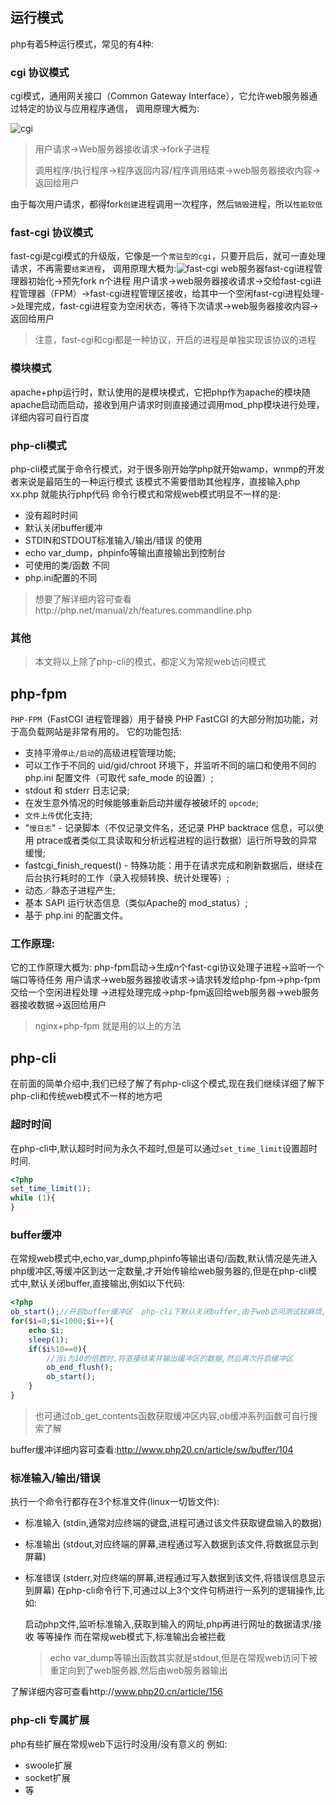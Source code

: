 ## 运行模式

php有着5种运行模式，常见的有4种:

### cgi 协议模式

cgi模式，通用网关接口（Common Gateway Interface），它允许web服务器通过特定的协议与应用程序通信， 调用原理大概为:

![cgi](C:\Users\12605\Desktop\PHP_notes\.img\cgi-1593421601922.svg)



> 用户请求→Web服务器接收请求→fork子进程 
>
> 调用程序/执行程序→程序返回内容/程序调用结束→web服务器接收内容→返回给用户 

由于每次用户请求，都得fork`创建`进程调用一次程序，然后`销毁`进程，所以`性能较低`

### fast-cgi 协议模式

fast-cgi是cgi模式的升级版，它像是一个`常驻型的cgi`，只要开启后，就可一直处理请求，不再需要`结束进程`， 调用原理大概为:![fast-cgi](C:\Users\12605\Desktop\PHP_notes\.img\fast-cgi.svg)
web服务器fast-cgi进程管理器初始化->预先fork n个进程
用户请求->web服务器接收请求->交给fast-cgi进程管理器（FPM）->fast-cgi进程管理区接收，给其中一个空闲fast-cgi进程处理->处理完成，fast-cgi进程变为空闲状态，等待下次请求->web服务器接收内容->返回给用户

> 注意，fast-cgi和cgi都是一种协议，开启的进程是单独实现该协议的进程

### 模块模式

apache+php运行时，默认使用的是模块模式，它把php作为apache的模块随apache启动而启动，接收到用户请求时则直接通过调用mod_php模块进行处理，详细内容可自行百度

### php-cli模式

php-cli模式属于命令行模式，对于很多刚开始学php就开始wamp，wnmp的开发者来说是最陌生的一种运行模式
该模式不需要借助其他程序，直接输入php xx.php 就能执行php代码
命令行模式和常规web模式明显不一样的是:

- 没有超时时间
- 默认关闭buffer缓冲
- STDIN和STDOUT标准输入/输出/错误 的使用
- echo var_dump，phpinfo等输出直接输出到控制台
- 可使用的类/函数 不同
- php.ini配置的不同

> 想要了解详细内容可查看http://php.net/manual/zh/features.commandline.php

### 其他

> 本文将以上除了php-cli的模式，都定义为常规web访问模式

## php-fpm

`PHP-FPM`（FastCGI 进程管理器）用于替换 PHP FastCGI 的大部分附加功能，对于高负载网站是非常有用的。
它的功能包括:

- 支持平滑`停止/启动`的高级进程管理功能;
- 可以工作于不同的 uid/gid/chroot 环境下，并监听不同的端口和使用不同的 php.ini 配置文件（可取代 safe_mode 的设置）;
- stdout 和 stderr 日志记录;
- 在发生意外情况的时候能够重新启动并缓存被破坏的 `opcode`;
- `文件上传`优化支持;
- "`慢日志`" - 记录脚本（不仅记录文件名，还记录 PHP backtrace 信息，可以使用 ptrace或者类似工具读取和分析远程进程的运行数据）运行所导致的异常缓慢;
- fastcgi_finish_request() - 特殊功能：用于在请求完成和刷新数据后，继续在后台执行耗时的工作（录入视频转换、统计处理等）;
- 动态／静态子进程产生;
- 基本 SAPI 运行状态信息（类似Apache的 mod_status）;
- 基于 php.ini 的配置文件。

### 工作原理:

它的工作原理大概为:
php-fpm启动->生成n个fast-cgi协议处理子进程->监听一个端口等待任务
用户请求->web服务器接收请求->请求转发给php-fpm->php-fpm交给一个空闲进程处理
->进程处理完成->php-fpm返回给web服务器->web服务器接收数据->返回给用户

> nginx+php-fpm 就是用的以上的方法

## php-cli

在前面的简单介绍中,我们已经了解了有php-cli这个模式,现在我们继续详细了解下php-cli和传统web模式不一样的地方吧

### 超时时间

在php-cli中,默认超时时间为永久不超时,但是可以通过`set_time_limit`设置超时时间.

```php
<?php
set_time_limit(1);
while (1){
}
```

### buffer缓冲

在常规web模式中,echo,var_dump,phpinfo等输出语句/函数,默认情况是先进入php缓冲区,等缓冲区到达一定数量,才开始传输给web服务器的,但是在php-cli模式中,默认关闭buffer,直接输出,例如以下代码:

```php
<?php
ob_start();//开启buffer缓冲区  php-cli下默认关闭buffer,由于web访问测试较麻烦,该段代码只为了查看以及测试缓冲区的作用,在web模式下,默认开启,无需手动开启,可自行配置
for($i=0;$i<1000;$i++){
    echo $i;
    sleep(1);
    if($i%10==0){
        //当i为10的倍数时,将直接结束并输出缓冲区的数据,然后再次开启缓冲区
        ob_end_flush();
        ob_start();
    }
}
```

> 也可通过ob_get_contents函数获取缓冲区内容,ob缓冲系列函数可自行搜索了解

buffer缓冲详细内容可查看:http://www.php20.cn/article/sw/buffer/104

### 标准输入/输出/错误

执行一个命令行都存在3个标准文件(linux一切皆文件):

- 标准输入 (stdin,通常对应终端的键盘,进程可通过该文件获取键盘输入的数据)

- 标准输出 (stdout,对应终端的屏幕,进程通过写入数据到该文件,将数据显示到屏幕)

- 标准错误 (stderr,对应终端的屏幕,进程通过写入数据到该文件,将错误信息显示到屏幕) 在php-cli命令行下,可通过以上3个文件句柄进行一系列的逻辑操作,比如:

  启动php文件,监听标准输入,获取到输入的网址,php再进行网址的数据请求/接收 等等操作 而在常规web模式下,标准输出会被拦截

  > echo var_dump等输出函数其实就是stdout,但是在常规web访问下被重定向到了web服务器,然后由web服务器输出

了解详细内容可查看http://www.php20.cn/article/156

### php-cli 专属扩展

php有些扩展在常规web下运行时没用/没有意义的 例如:

- swoole扩展
- socket扩展
- 等